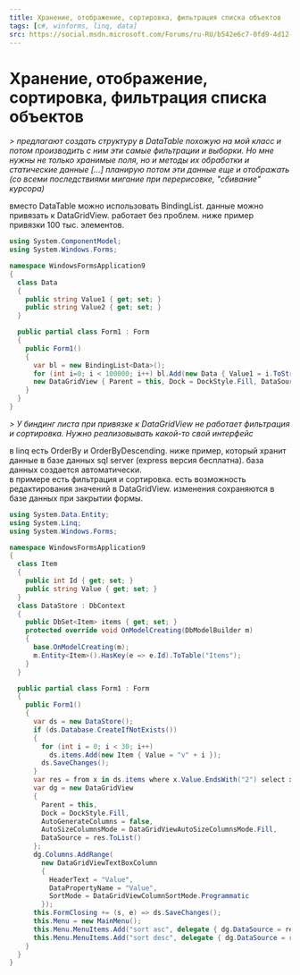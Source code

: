 ```yaml
---
title: Хранение, отображение, сортировка, фильтрация списка объектов
tags: [c#, winforms, linq, data]
src: https://social.msdn.microsoft.com/Forums/ru-RU/b542e6c7-0fd9-4d12-a584-00623291c0d6/-?forum=fordataru
---
```

# Хранение, отображение, сортировка, фильтрация списка объектов
*> предлагают создать структуру в DataTable похожую на мой класс и потом производить с ним эти самые фильтрации и выборки. Но мне нужны не только хранимые поля, но и методы их обработки и статические данные [...] планирую потом эти данные еще и отображать (со всеми последствиями мигание при перерисовке, "сбивание" курсора)*

вместо DataTable можно использовать BindingList.
данные можно привязать к DataGridView. работает без проблем.
ниже пример привязки 100 тыс. элементов.
```c#
using System.ComponentModel;
using System.Windows.Forms;

namespace WindowsFormsApplication9
{
  class Data
  {
    public string Value1 { get; set; }
    public string Value2 { get; set; }
  }

  public partial class Form1 : Form
  {
    public Form1()
    {
      var bl = new BindingList<Data>();
      for (int i=0; i < 100000; i++) bl.Add(new Data { Value1 = i.ToString() });
      new DataGridView { Parent = this, Dock = DockStyle.Fill, DataSource = bl };
    }
  }
}

```
*> У биндинг листа при привязке к DataGridView не работает фильтрация и сортировка. Нужно реализовывать какой-то свой интерфейс*

в linq есть OrderBy и OrderByDescending. 
ниже пример, который хранит данные в базе данных sql server (express версия бесплатна).
база данных создается автоматически.   
в примере есть фильтрация и сортировка. есть возможность редактирования значений в DataGridView.
изменения сохраняются в базе данных при закрытии формы.
```c#
using System.Data.Entity;
using System.Linq;
using System.Windows.Forms;

namespace WindowsFormsApplication9
{
  class Item
  {
    public int Id { get; set; }
    public string Value { get; set; }
  }
  class DataStore : DbContext
  {
    public DbSet<Item> items { get; set; }
    protected override void OnModelCreating(DbModelBuilder m)
    {
      base.OnModelCreating(m);
      m.Entity<Item>().HasKey(e => e.Id).ToTable("Items");
    }
  }

  public partial class Form1 : Form
  {
    public Form1()
    {
      var ds = new DataStore();
      if (ds.Database.CreateIfNotExists())
      {
        for (int i = 0; i < 30; i++)
          ds.items.Add(new Item { Value = "v" + i });
        ds.SaveChanges();
      }
      var res = from x in ds.items where x.Value.EndsWith("2") select x;  // фильтрация
      var dg = new DataGridView
      {
        Parent = this,
        Dock = DockStyle.Fill,
        AutoGenerateColumns = false,
        AutoSizeColumnsMode = DataGridViewAutoSizeColumnsMode.Fill,
        DataSource = res.ToList()
      };
      dg.Columns.AddRange(
        new DataGridViewTextBoxColumn
        {
          HeaderText = "Value",
          DataPropertyName = "Value",
          SortMode = DataGridViewColumnSortMode.Programmatic
        });
      this.FormClosing += (s, e) => ds.SaveChanges();
      this.Menu = new MainMenu();
      this.Menu.MenuItems.Add("sort asc", delegate { dg.DataSource = res.OrderBy(i => i.Value).ToList(); });
      this.Menu.MenuItems.Add("sort desc", delegate { dg.DataSource = res.OrderByDescending(i => i.Value).ToList(); });
    }
  }
}
```